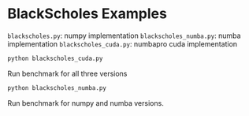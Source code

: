 # BlackScholes Examples

`blackscholes.py`: numpy implementation
`blackscholes_numba.py`: numba implementation
`blackscholes_cuda.py`: numbapro cuda implementation

```bash
python blackscholes_cuda.py
```

Run benchmark for all three versions

```bash
python blackscholes_numba.py
```

Run benchmark for numpy and numba versions.

